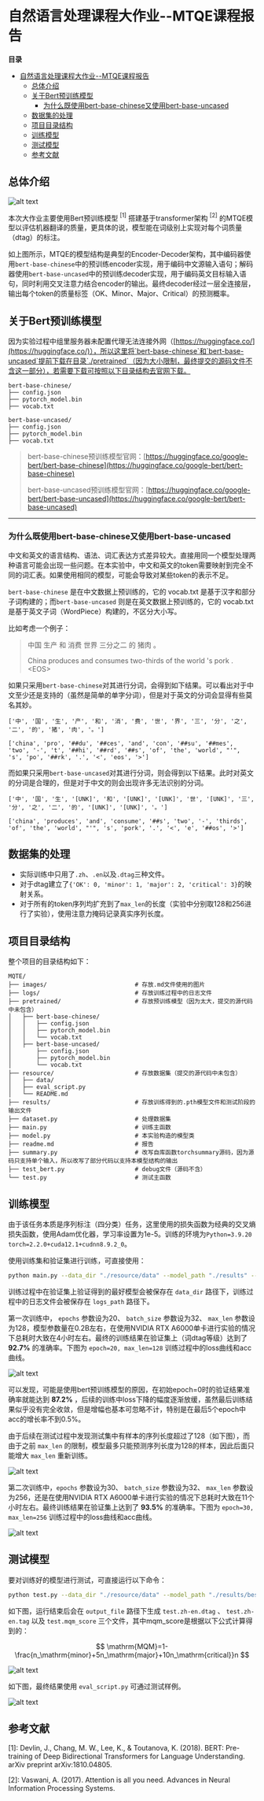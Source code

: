 # 自然语言处理课程大作业--MTQE课程报告

**目录**

- [自然语言处理课程大作业--MTQE课程报告](#自然语言处理课程大作业--mtqe课程报告)
  - [总体介绍](#总体介绍)
  - [关于Bert预训练模型](#关于bert预训练模型)
    - [为什么既使用bert-base-chinese又使用bert-base-uncased](#为什么既使用bert-base-chinese又使用bert-base-uncased)
  - [数据集的处理](#数据集的处理)
  - [项目目录结构](#项目目录结构)
  - [训练模型](#训练模型)
  - [测试模型](#测试模型)
  - [参考文献](#参考文献)


## 总体介绍

![alt text](./images/MQTE.jpg)

本次大作业主要使用Bert预训练模型 $^{[1]}$ 搭建基于transformer架构 $^{[2]}$ 的MTQE模型以评估机器翻译的质量，更具体的说，模型能在词级别上实现对每个词质量（dtag）的标注。

如上图所示，MTQE的模型结构是典型的Encoder-Decoder架构，其中编码器使用`bert-base-chinese`中的预训练encoder实现，用于编码中文源输入语句；解码器使用`bert-base-uncased`中的预训练decoder实现，用于编码英文目标输入语句，同时利用交叉注意力结合encoder的输出。最终decoder经过一层全连接层，输出每个token的质量标签（OK、Minor、Major、Critical）的预测概率。

## 关于Bert预训练模型

因为实验过程中组里服务器未配置代理无法连接外网（[https://huggingface.co/](https://huggingface.co/)），所以这里将`bert-base-chinese`和`bert-base-uncased`提前下载在目录`./pretrained`（因为大小限制，最终提交的源码文件不含这一部分），若需要下载可按照以下目录结构去官网下载。

```arduino
bert-base-chinese/
├── config.json
├── pytorch_model.bin
├── vocab.txt

bert-base-uncased/
├── config.json
├── pytorch_model.bin
├── vocab.txt
```

> bert-base-chinese预训练模型官网：[https://huggingface.co/google-bert/bert-base-chinese](https://huggingface.co/google-bert/bert-base-chinese)
> 
> bert-base-uncased预训练模型官网：[https://huggingface.co/google-bert/bert-base-uncased](https://huggingface.co/google-bert/bert-base-uncased)

---

### 为什么既使用bert-base-chinese又使用bert-base-uncased

中文和英文的语言结构、语法、词汇表达方式差异较大。直接用同一个模型处理两种语言可能会出现一些问题。在本实验中，中文和英文的token需要映射到完全不同的词汇表。如果使用相同的模型，可能会导致对某些token的表示不足。

`bert-base-chinese` 是在中文数据上预训练的，它的 vocab.txt 是基于汉字和部分子词构建的；而`bert-base-uncased` 则是在英文数据上预训练的，它的 vocab.txt 是基于英文子词（WordPiece）构建的，不区分大小写。

比如考虑一个例子：

> 中国 生产 和 消费 世界 三分之二 的 猪肉 。
> 
> China produces and consumes two-thirds of the world 's pork . \<EOS>

如果只采用`bert-base-chinese`对其进行分词，会得到如下结果。可以看出对于中文至少还是支持的（虽然是简单的单字分词），但是对于英文的分词会显得有些莫名其妙。

```
['中', '国', '生', '产', '和', '消', '费', '世', '界', '三', '分', '之', '二', '的', '猪', '肉', '。']

['china', 'pro', '##du', '##ces', 'and', 'con', '##su', '##mes', 'two', '-', 't', '##hi', '##rd', '##s', 'of', 'the', 'world', "'", 's', 'po', '##rk', '.', '<', 'eos', '>']
```

而如果只采用`bert-base-uncased`对其进行分词，则会得到以下结果。此时对英文的分词是合理的，但是对于中文的则会出现许多无法识别的分词。

```
['中', '国', '生', '[UNK]', '和', '[UNK]', '[UNK]', '世', '[UNK]', '三', '分', '之', '二', '的', '[UNK]', '[UNK]', '。']

['china', 'produces', 'and', 'consume', '##s', 'two', '-', 'thirds', 'of', 'the', 'world', "'", 's', 'pork', '.', '<', 'e', '##os', '>']
```


## 数据集的处理

+ 实际训练中只用了`.zh`、`.en`以及`.dtag`三种文件。
+ 对于dtag建立了`{'OK': 0, 'minor': 1, 'major': 2, 'critical': 3}`的映射关系。
+ 对于所有的token序列均扩充到了`max_len`的长度（实验中分别取128和256进行了实验），使用注意力掩码记录真实序列长度。


## 项目目录结构

整个项目的目录结构如下：

```arduino
MQTE/
├── images/                         # 存放.md文件使用的图片
├── logs/                           # 存放训练过程中的日志文件
├── pretrained/                     # 存放预训练模型（因为太大，提交的源代码中未包含）
│   ├── bert-base-chinese/
│   │   ├── config.json
│   │   ├── pytorch_model.bin
│   │   └── vocab.txt
│   ├── bert-base-uncased/
│       ├── config.json
│       ├── pytorch_model.bin
│       └── vocab.txt
├── resource/                       # 存放数据集（提交的源代码中未包含）
│   ├── data/
│   ├── eval_script.py
│   └── README.md
├── results/                        # 存放训练得到的.pth模型文件和测试阶段的输出文件
├── dataset.py                      # 处理数据集
├── main.py                         # 训练主函数
├── model.py                        # 本实验构造的模型类
├── readme.md                       # 报告
├── summary.py                      # 改写自库函数torchsummary源码，因为源码只支持单个输入，所以改写了部分代码以支持本模型结构的输出
├── test_bert.py                    # debug文件（源码不含）
└── test.py                         # 测试主函数

```


## 训练模型

由于该任务本质是序列标注（四分类）任务，这里使用的损失函数为经典的交叉熵损失函数，使用Adam优化器，学习率设置为1e-5。训练的环境为`Python=3.9.20 torch=2.2.0+cuda12.1+cudnn8.9.2_0`。

使用训练集和验证集进行训练，可直接使用：

```bash
python main.py --data_dir "./resource/data" --model_path "./results" --logs_path "./logs" --gpu 0 --epochs 20 --batch_size 32 --max_len 128
```

训练过程中在验证集上验证得到的最好模型会被保存在 `data_dir` 路径下，训练过程中的日志文件会被保存在 `logs_path` 路径下。

第一次训练中， `epochs` 参数设为20、 `batch_size` 参数设为32、 `max_len` 参数设为128，模型参数量在0.2B左右，在使用NVIDIA RTX A6000单卡进行实验的情况下总耗时大致在4小时左右。最终的训练结果在验证集上（词dtag等级）达到了**92.7%** 的准确率。下图为 `epoch=20, max_len=128` 训练过程中的loss曲线和acc曲线。

![alt text](./images/training_plots1.png)

可以发现，可能是使用bert预训练模型的原因，在初始epoch=0时的验证结果准确率就能达到 **87.2%** ，后续的训练中loss下降的幅度逐渐放缓，虽然最后训练结果似乎没有完全收敛，但是增幅也基本可忽略不计，特别是在最后5个epoch中acc的增长率不到0.5%。

由于后续在测试过程中发现测试集中有样本的序列长度超过了128（如下图），而由于之前 `max_len` 的限制，模型最多只能预测序列长度为128的样本，因此后面只能增大 `max_len` 重新训练。

![alt text](./images/error.png)

第二次训练中，`epochs` 参数设为30、 `batch_size` 参数设为32、 `max_len` 参数设为256，还是在使用NVIDIA RTX A6000单卡进行实验的情况下总耗时大致在11个小时左右。最终训练结果在验证集上达到了 **93.5%** 的准确率。下图为 `epoch=30, max_len=256` 训练过程中的loss曲线和acc曲线。

![alt text](./images/training_plots2.png)

## 测试模型

要对训练好的模型进行测试，可直接运行以下命令：

```bash
python test.py --data_dir "./resource/data" --model_path "./results/best_model.pth" --output_file "./results" --gpu 0 --batch_size 32 --max_len 256
```

如下图，运行结束后会在 `output_file` 路径下生成 `test.zh-en.dtag` 、 `test.zh-en.tag` 以及 `test.mqm_score` 三个文件，其中mqm_score是根据以下公式计算得到的：

$$
\mathrm{MQM}=1-\frac{n_\mathrm{minor}+5n_\mathrm{major}+10n_\mathrm{critical}}n
$$

![alt text](./images/test_result.png)

如下图，最终结果使用 `eval_script.py` 可通过测试样例。

![alt text](./images/eval_result.png)

## 参考文献

[1]: Devlin, J., Chang, M. W., Lee, K., & Toutanova, K. (2018). BERT: Pre-training of Deep Bidirectional Transformers for Language Understanding. arXiv preprint arXiv:1810.04805.

[2]: Vaswani, A. (2017). Attention is all you need. Advances in Neural Information Processing Systems.
